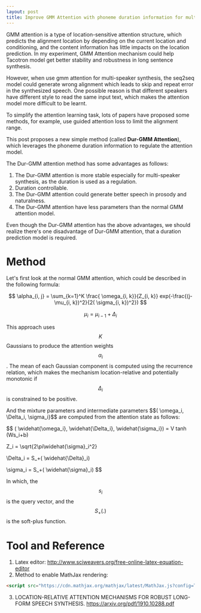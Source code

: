 ```yaml
---
layout: post
title: Improve GMM Attention with phoneme duration information for multi-speaker synthesis
---
```


<script src="https://cdn.mathjax.org/mathjax/latest/MathJax.js?config=TeX-AMS-MML_HTMLorMML" type="text/javascript"></script>

GMM attention is a type of location-sensitive attention structure, which predicts the alignment location by depending on the current location and conditioning, and the content information has little impacts on the location prediction. In my experiment, GMM Attention mechanism could help Tacotron model get better stability and robustness in long sentence synthesis.

However, when use gmm attention for multi-speaker synthesis, the seq2seq model could generate wrong alignment which leads to skip and repeat error in the synthesized speech. One possible reason is that different speakers have different style to read the same input text, which makes the attention model more difficult to be learnt.

To simplify the attention learning task, lots of papers have proposed some methods, for example, use guided attention loss to limit the alignment range. 

This post proposes a new simple method (called **Dur-GMM Attention**), which leverages the phoneme duration information to regulate the attention model. 

The Dur-GMM attention method has some advantages as follows:

1. The Dur-GMM attention is more stable especially for multi-speaker synthesis, as the duration is used as a regulation.
2. Duration controllable.
3. The Dur-GMM attention could generate better speech in prosody and naturalness.
4. The Dur-GMM attention have less parameters than the normal GMM attention model.

Even though the Dur-GMM attention has the above advantages, we should realize there's one disadvantage of Dur-GMM attention, that a duration prediction model is required.

# Method

Let's first look at the normal GMM attention, which could be described in the following formula:

$$
\alpha_{i, j} = \sum_{k=1}^K \frac{ \omega_{i, k}}{Z_{i, k}} exp(-\frac{(j- \mu_{i, k})^2}{2( \sigma_{i, k})^2}) 
$$

$$
\mu_i = \mu_{i-1} +  \Delta_i
$$

This approach uses $$K$$ Gaussians to produce the attention weights $$\alpha_i$$. The mean of each Gaussian component is computed using the recurrence relation, which makes the mechanism location-relative and potentially monotonic if $$\Delta_i$$ is constrained to be positive.

And the mixture parameters and intermediate parameters $$( \omega_i, \Delta_i, \sigma_i}$$ are computed from the attention state as follows:

$$
( \widehat{\omega_i}, \widehat{\Delta_i}, \widehat{\sigma_i}) = V tanh (Ws_i+b)

Z_i =  \sqrt{2\pi\widehat{\sigma}_i^2} 

\Delta_i = S_+( \widehat{\Delta}_i)

\sigma_i = S_+( \widehat{\sigma}_i)
$$

In which, the $$s_i$$ is the query vector, and the $$S_+(.)$$ is the soft-plus function. 

# Tool and Reference

1. Latex editor: http://www.sciweavers.org/free-online-latex-equation-editor
2. Method to enable MathJax rendering: 

``` html
<script src="https://cdn.mathjax.org/mathjax/latest/MathJax.js?config=TeX-AMS-MML_HTMLorMML" type="text/javascript"></script>
```

3. LOCATION-RELATIVE ATTENTION MECHANISMS FOR ROBUST LONG-FORM SPEECH SYNTHESIS. https://arxiv.org/pdf/1910.10288.pdf
